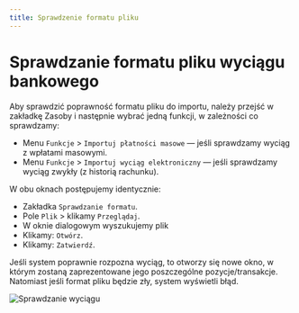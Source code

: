 ```yaml
---
title: Sprawdzenie formatu pliku
---
```


# Sprawdzanie formatu pliku wyciągu bankowego

Aby sprawdzić poprawność formatu pliku do importu, należy przejść w zakładkę Zasoby i następnie wybrać jedną funkcji, w zależności co sprawdzamy:

- Menu `Funkcje` > `Importuj płatności masowe` — jeśli sprawdzamy wyciąg z wpłatami masowymi.
- Menu `Funkcje` > `Importuj wyciąg elektroniczny` — jeśli sprawdzamy wyciąg zwykły (z historią rachunku).

W obu oknach postępujemy identycznie:

- Zakładka `Sprawdzanie formatu`.
- Pole `Plik` > klikamy `Przeglądaj`.
- W oknie dialogowym wyszukujemy plik
- Klikamy: `Otwórz`.
- Klikamy: `Zatwierdź`.

Jeśli system poprawnie rozpozna wyciąg, to otworzy się nowe okno, w którym zostaną zaprezentowane jego poszczególne pozycje/transakcje. Natomiast jeśli format pliku będzie zły, system wyświetli błąd.

![Sprawdzanie wyciągu](sprplikuwb.gif)